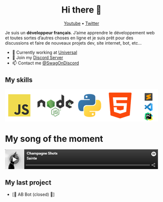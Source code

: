 <h1 align="center">Hi there 👋</h1>

<p align="center">
  <a href="https://www.youtube.com/channel/UCJZOn9Zfv_sFPY7YwuQG1dw">Youtube</a> •
  <a href="https://twitter.com/SwagOnDiscord">Twitter</a> 
</p>

Je suis un __développeur français__. J’aime apprendre le développement web et toutes sortes d’autres choses en ligne et je suis prêt pour des discussions et faire de nouveaux projets dev, site internet, bot, etc...

* 💼 Currently working at [Universal](https://pst.klgrth.io/paste/2zc4c/raw) <br/>
* 🔖 Join my [Discord Server](https://pst.klgrth.io/paste/jejz4/raw)<br/>
* 📫 Contact me [@SwagOnDiscord](https://twitter.com/SwagOnDiscord)

## My skills

<p align="center">
  <img align="center" alt="Skills" src="https://github.com/SwagOnDiscord/SwagOnDiscord/blob/main/img/langages.png" />
</p>

# My song of the moment

[![Spotify](https://github.com/SwagOnDiscord/SwagOnDiscord/blob/main/img/spotify.png)](https://open.spotify.com/track/7dbyaRWWFvB9UG2vcwTd3J?si=9594a1fe37aa4889)

## My last project

<!-- BLOG-POST-LIST:START -->
- [👑 AB Bot (closed) 🔐]
<!-- BLOG-POST-LIST:END -->

<br/>
<br/>
